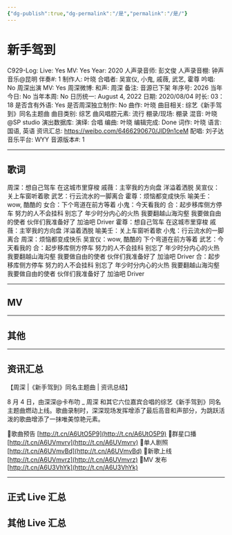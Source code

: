 ```yaml
---
{"dg-publish":true,"dg-permalink":"/是","permalink":"/是/"}
---
```



# 新手驾到

C929-Log:
Live: Yes
MV: Yes
Year: 2020
人声录音师: 彭文俊
人声录音棚: 钟声音乐@昆明
伴奏#: 1
制作人: 叶晓
合唱者: 吴宣仪, 小鬼, 戚薇, 武艺, 霍尊
吟唱: No
周深出演 MV: Yes
周深微博:
和声: 周深
备注: 音源已下架
年序号: 2026
当年今日: No
当年本周: No
日历统一: August 4, 2022
日期: 2020/08/04
时长: 03：18
是否含有外语: Yes
是否周深独立制作: No
曲作: 叶晓
曲目相关: 综艺《新手驾到》同名主题曲
曲目类别: 综艺
曲风唱腔元素: 流行
棚录/现场: 棚录
混音: 叶晓@SP studio
演出数据库:
演绎: 合唱
编曲: 叶晓
编辑完成: Done
词作: 叶晓
语言: 国语, 英语
资讯汇总: https://weibo.com/6466290670/JlD9n1ceM
配唱: 刘子达
音乐平台: WYY
音源版本#: 1

---

## 歌词

周深：想自己驾车
在这城市里穿梭
戚薇：主宰我的方向盘
洋溢着洒脱
吴宣仪：关上车窗听着歌
武艺：行云流水的一脚离合
霍尊：烦恼都变成快乐
喻美壬：wow, 酷酷的
女合：下个弯道在前方等着
小鬼：今天看我的
合：起步移库侧方停车
努力的人不会挂科
别忘了
年少时分内心的火热
我要翻越山海沟壑
我要做自由的使者
伙伴们我准备好了
加油吧 Driver
霍尊：想自己驾车
在这城市里穿梭
戚薇：主宰我的方向盘
洋溢着洒脱
喻美壬：关上车窗听着歌
小鬼：行云流水的一脚离合
周深：烦恼都变成快乐
吴宣仪：wow, 酷酷的
下个弯道在前方等着
武艺：今天看我的
合：起步移库侧方停车
努力的人不会挂科
别忘了
年少时分内心的火热
我要翻越山海沟壑
我要做自由的使者
伙伴们我准备好了
加油吧 Driver
合：起步移库侧方停车
努力的人不会挂科
别忘了
年少时分内心的火热
我要翻越山海沟壑
我要做自由的使者
伙伴们我准备好了
加油吧 Driver

---

## MV

---

## 其他

---

## 资讯汇总

【周深 |《新手驾到》同名主题曲 | 资讯总结】

   8 月 4 日，由深深@卡布叻 _ 周深 和其它六位嘉宾合唱的综艺《新手驾到》同名主题曲燃动上线。歌曲录制时，深深现场发挥增添了最后高音和声部分，为跳跃活泼的歌曲增添了一抹唯美惊艳元素。

🚦歌曲预告 [http://t.cn/A6UtO5P9](http://t.cn/A6UtO5P9)
🚦群星口播 [http://t.cn/A6UVmvrv](http://t.cn/A6UVmvrv)
🚦单人剧照 [http://t.cn/A6UVmvBd](http://t.cn/A6UVmvBd)
🚦新歌上线 [http://t.cn/A6UVmvrz](http://t.cn/A6UVmvrz)
🚦MV 发布 [http://t.cn/A6U3VhYk](http://t.cn/A6U3VhYk)

---

## 正式 Live 汇总

## 其他 Live 汇总
